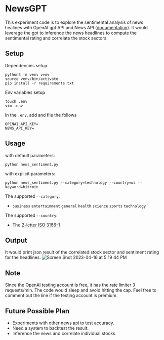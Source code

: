 # NewsGPT 

This experiment code is to explore the sentimental analysis of news healines with OpenAI gpt API and News API ([documentation](https://newsapi.org/docs/endpoints/top-headlines)). It would leverage the gpt to inference the news headlines to compute the sentimental rating and correlate the stock sectors. 

## Setup

Dependencies setup
```
python3 -m venv venv
source venv/bin/activate
pip install -r requirements.txt
```
Env variables setup
```
touch .env
vim .env
```
In the `.env`, add and file the follows
```
OPENAI_API_KEY=
NEWS_API_KEY=
```

## Usage
with default parameters:
```
python news_sentiment.py
```
with explicit parameters:
```
python news_sentiment.py --category=technology --country=us --keyword=bitcoin
```

The supported `--category`:

- `business` `entertainment` `general` `health` `science` `sports` `technology`

The supported `--country`:

- The [2-letter ISO 3166-1](https://en.wikipedia.org/wiki/ISO_3166-1)

## Output
It would print json result of the correlated stock sector and sentiment rating for the headlines. 
![Screen Shot 2023-04-16 at 5 19 44 PM](https://user-images.githubusercontent.com/31863762/232342835-d8445b3e-e37c-41b7-bd9b-1af12f77499a.png)


## Note
Since the OpenAI testing account is free, it has the rate limiter 3 requests/min. The code would sleep and avoid hitting the cap. Feel free to comment out the line if the testing account is premium.  

## Future Possible Plan
- Experiments with other news api to test accuracy. 
- Need a system to backtest the result.
- Inference the news and correlate individual stocks. 
